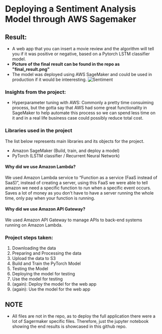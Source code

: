 # Deploying a Sentiment Analysis Model through AWS Sagemaker

## Result: 
- A web app that you can insert a movie review and the algorithm will tell you if it was positive or negative, based on a Pytorch LSTM classifier model. 
- **Picture of the final result can be found in the repo as "final_result.png"**
- The model was deployed using AWS SageMaker and could be used in production if it would be inteeresting.
![Sentiment](https://miro.medium.com/max/860/1*Xj8-Jpi5TppZHA8dFRml6A.jpeg)

### Insights from the project: 
- Hyperparameter tuning with AWS: Commonly a pretty time consuiming process, but the gotta say that AWS had some great functionality in SageMaker to help automate this process so we can spend less time on it and in a real life business case could possibly reduce total cost. 


### Libraries used in the project
The list below represents main libraries and its objects for the project.

- Amazon SageMaker (Build, train, and deploy a model)
- PyTorch (LSTM classifier / Recurrent Neural Network)

#### Why did we use Amazon Lambda? 
We used Amazon Lambda service to “Function as a service (FaaS instead of SaaS)”, instead of creating a server, using this FaaS we were able to tell amazon we need a specific function to run when a specific event occurs. Saves a lot of money as you don’t have to have a server running the whole time, only pay when your function is running. 

#### Why did we use Amazon API Gateway?
We used Amazon API Gateway to manage APIs to back-end systems running on Amazon Lambda. 


### Project steps taken:
1. Downloading the data
2. Preparing and Processing the data
3. Upload the data to S3
4. Build and Train the PyTorch Model
5. Testing the Model
6. Deploying the model for testing
7. Use the model for testing
6. (again): Deploy the model for the web app
7. (again): Use the model for the web app

## NOTE
- All files are not in the repo, as to deploy the full application there were a lot of Sagermaker specific files. Therefore, just the jupyter notebook showing the end results is showcased in this github repo. 
